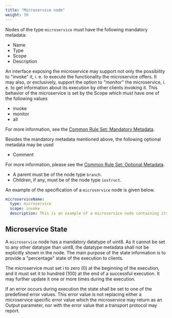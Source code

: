 ```yaml
---
title: "Microservice node"
weight: 30
---
```


Nodes of the type `microservice` must have the following mandatory metadata:
- Name
- Type
- Scope
- Description

An interface exposing the microservice may support not only the possibility to "invoke" it, i. e. to execute the functionality the microservice offers.
It may also, or exclusively, support the option to "monitor" the microservice, i. e. to get information about its execution by other clients invoking it.
This behavior of the microservice is set by the Scope which must have one of the following values
* invoke
* monitor
* all

For more information, see the [Common Rule Set: Mandatory Metadata](/hierarchical_information_model/common_rule_set/basics#mandatory-metadata).

Besides the mandatory metadata mentioned above, the following optional metadata may be used
- Comment

For more information, please see the [Common Rule Set: Optional Metadata](/hierarchical_information_model/common_rule_set/basics#optional-metadata).

- A parent must be of the node type `branch`.
- Children, if any, must be of the node type `iostruct`.

An example of the specification of a `microservice` node is given below.
```YAML
microserviceName:
  type: microservice
  scope: invoke
  description: This is an example of a microservice node containing its mandatory metadata.
```

## Microservice State

A `microservice` node has a mandatory datatype of uint8. As it cannot be set to any other datatype than uint8,
the datatype metadata shall not be explicitly shown in the node.
The main purpose of the state information is to provide a "percentage" state of the execution to clients.

The microservice must set i to zero (0) at the beginning of the execution, and it must set it to hundred (100) at the end of a successful execution.
It may further update it one or more times during the execution.

If an error occurs during execution the state shall be set to one of the predefined error values.
This error value is not replacing either a microservice specific error value which the microservice may return as an Output parameter,
nor with the error value that a transport protocol may report.
